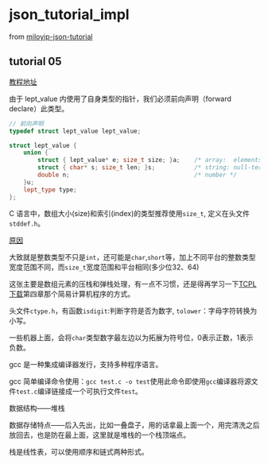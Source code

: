 # json_tutorial_impl

from [miloyip-json-tutorial](https://github.com/miloyip/json-tutorial)


## tutorial 05 

[教程地址](https://zhuanlan.zhihu.com/p/22804068)

由于 lept_value 内使用了自身类型的指针，我们必须前向声明（forward declare）此类型。
```cpp
// 前向声明
typedef struct lept_value lept_value;

struct lept_value {
    union {
        struct { lept_value* e; size_t size; }a;    /* array:  elements, element count */
        struct { char* s; size_t len; }s;           /* string: null-terminated string, string length */
        double n;                                   /* number */
    }u;
    lept_type type;
};
```

C 语言中，数组大小(size)和索引(index)的类型推荐使用`size_t`, 定义在头文件`stddef.h`。

[原因](https://stackoverflow.com/questions/6004415/why-size-t-when-int-would-suffice-for-the-size-of-an-array)

大致就是整数类型不只是`int`，还可能是`char`,`short`等，加上不同平台的整数类型宽度范围不同，而`size_t`宽度范围和平台相同(多少位32、64)

这张主要是数组元素的压栈和弹栈处理，有一点不习惯，还是得再学习一下[TCPL](https://www.amazon.com/Programming-Language-2nd-Brian-Kernighan/dp/0131103628) [下载](http://cslabcms.nju.edu.cn/problem_solving/images/c/cc/The_C_Programming_Language_%282nd_Edition_Ritchie_Kernighan%29.pdf)第四章那个简易计算机程序的方式。

头文件`ctype.h`，有函数`isdigit`:判断字符是否为数字, `tolower`：字母字符转换为小写。

一些机器上面，会将`char`类型数字最左边以为拓展为符号位，0表示正数，1表示负数。

gcc 是一种集成编译器发行，支持多种程序语言。

gcc 简单编译命令使用：`gcc test.c -o test`使用此命令即使用`gcc`编译器将源文件`test.c`编译链接成一个可执行文件`test`。

数据结构——堆栈

数据存储特点——后入先出，比如一叠盘子，用的话拿最上面一个，用完清洗之后放回去，也是防在最上面，这里就是堆栈的一个栈顶端点。 

栈是线性表，可以使用顺序和链式两种形式。

